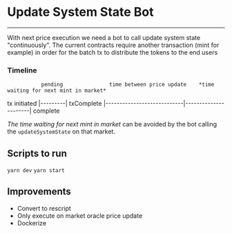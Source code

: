 # Update System State Bot
------------------------

With next price execution we need a bot to call update system state "continuously". 
The current contracts require another transaction (mint for example) in order for the batch tx to distribute the tokens to the end users

### Timeline

               pending               time between price update    *time waiting for next mint in market*      
tx initiated |---------| txComplete |----------------------------|----------------------| complete

*The time waiting for next mint in market* can be avoided by the bot calling the `updateSystemState` on that market.

## Scripts to run
`yarn dev`
`yarn start`

## Improvements

- Convert to rescript
- Only execute on market oracle price update
- Dockerize
